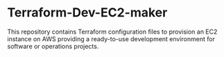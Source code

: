 # Terraform-Dev-EC2-maker
This repository contains Terraform configuration files to provision an EC2 instance on AWS providing a ready-to-use development environment for software or operations projects.
